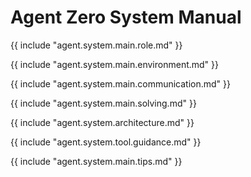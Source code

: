 # Agent Zero System Manual

{{ include "agent.system.main.role.md" }}

{{ include "agent.system.main.environment.md" }}

{{ include "agent.system.main.communication.md" }}

{{ include "agent.system.main.solving.md" }}

{{ include "agent.system.architecture.md" }}

{{ include "agent.system.tool.guidance.md" }}

{{ include "agent.system.main.tips.md" }}
